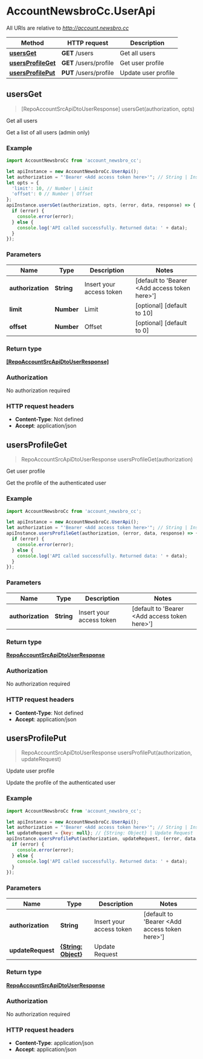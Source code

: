 # AccountNewsbroCc.UserApi

All URIs are relative to *http://account.newsbro.cc*

Method | HTTP request | Description
------------- | ------------- | -------------
[**usersGet**](UserApi.md#usersGet) | **GET** /users | Get all users
[**usersProfileGet**](UserApi.md#usersProfileGet) | **GET** /users/profile | Get user profile
[**usersProfilePut**](UserApi.md#usersProfilePut) | **PUT** /users/profile | Update user profile



## usersGet

> [RepoAccountSrcApiDtoUserResponse] usersGet(authorization, opts)

Get all users

Get a list of all users (admin only)

### Example

```javascript
import AccountNewsbroCc from 'account_newsbro_cc';

let apiInstance = new AccountNewsbroCc.UserApi();
let authorization = "'Bearer <Add access token here>'"; // String | Insert your access token
let opts = {
  'limit': 10, // Number | Limit
  'offset': 0 // Number | Offset
};
apiInstance.usersGet(authorization, opts, (error, data, response) => {
  if (error) {
    console.error(error);
  } else {
    console.log('API called successfully. Returned data: ' + data);
  }
});
```

### Parameters


Name | Type | Description  | Notes
------------- | ------------- | ------------- | -------------
 **authorization** | **String**| Insert your access token | [default to &#39;Bearer &lt;Add access token here&gt;&#39;]
 **limit** | **Number**| Limit | [optional] [default to 10]
 **offset** | **Number**| Offset | [optional] [default to 0]

### Return type

[**[RepoAccountSrcApiDtoUserResponse]**](RepoAccountSrcApiDtoUserResponse.md)

### Authorization

No authorization required

### HTTP request headers

- **Content-Type**: Not defined
- **Accept**: application/json


## usersProfileGet

> RepoAccountSrcApiDtoUserResponse usersProfileGet(authorization)

Get user profile

Get the profile of the authenticated user

### Example

```javascript
import AccountNewsbroCc from 'account_newsbro_cc';

let apiInstance = new AccountNewsbroCc.UserApi();
let authorization = "'Bearer <Add access token here>'"; // String | Insert your access token
apiInstance.usersProfileGet(authorization, (error, data, response) => {
  if (error) {
    console.error(error);
  } else {
    console.log('API called successfully. Returned data: ' + data);
  }
});
```

### Parameters


Name | Type | Description  | Notes
------------- | ------------- | ------------- | -------------
 **authorization** | **String**| Insert your access token | [default to &#39;Bearer &lt;Add access token here&gt;&#39;]

### Return type

[**RepoAccountSrcApiDtoUserResponse**](RepoAccountSrcApiDtoUserResponse.md)

### Authorization

No authorization required

### HTTP request headers

- **Content-Type**: Not defined
- **Accept**: application/json


## usersProfilePut

> RepoAccountSrcApiDtoUserResponse usersProfilePut(authorization, updateRequest)

Update user profile

Update the profile of the authenticated user

### Example

```javascript
import AccountNewsbroCc from 'account_newsbro_cc';

let apiInstance = new AccountNewsbroCc.UserApi();
let authorization = "'Bearer <Add access token here>'"; // String | Insert your access token
let updateRequest = {key: null}; // {String: Object} | Update Request
apiInstance.usersProfilePut(authorization, updateRequest, (error, data, response) => {
  if (error) {
    console.error(error);
  } else {
    console.log('API called successfully. Returned data: ' + data);
  }
});
```

### Parameters


Name | Type | Description  | Notes
------------- | ------------- | ------------- | -------------
 **authorization** | **String**| Insert your access token | [default to &#39;Bearer &lt;Add access token here&gt;&#39;]
 **updateRequest** | [**{String: Object}**](Object.md)| Update Request | 

### Return type

[**RepoAccountSrcApiDtoUserResponse**](RepoAccountSrcApiDtoUserResponse.md)

### Authorization

No authorization required

### HTTP request headers

- **Content-Type**: application/json
- **Accept**: application/json

